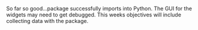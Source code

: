 So far so good...package successfully imports into Python. The GUI for the widgets may need to get debugged.
This weeks objectives will include collecting data with the package. 
